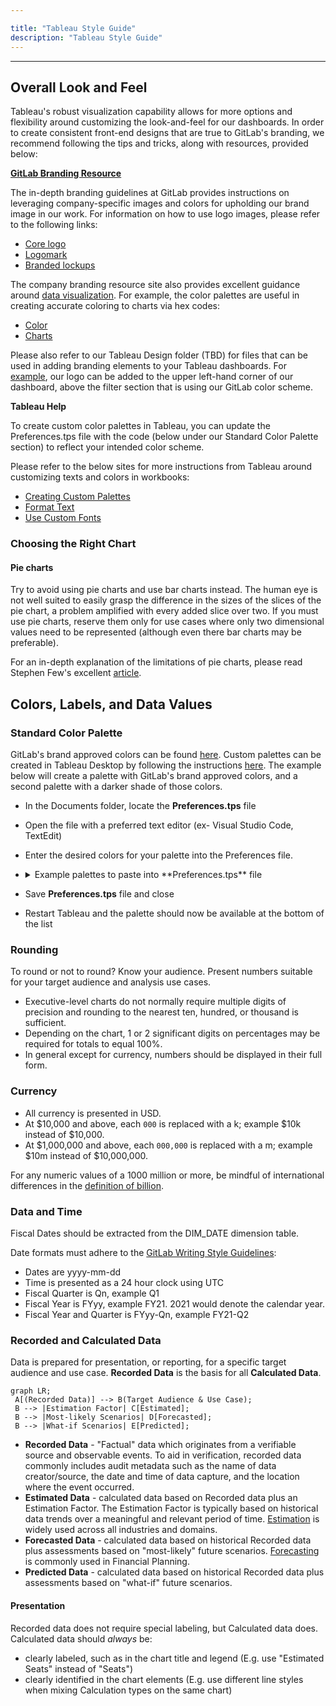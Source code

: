 ```yaml
---

title: "Tableau Style Guide"
description: "Tableau Style Guide"
---
```








---

## Overall Look and Feel

Tableau's robust visualization capability allows for more options and flexibility around customizing the look-and-feel for our dashboards. In order to create consistent front-end designs that are true to GitLab's branding, we recommend following the tips and tricks, along with resources, provided below:

**[GitLab Branding Resource](https://design.gitlab.com/brand/overview/)**

The in-depth branding guidelines at GitLab provides instructions on leveraging company-specific images and colors for upholding our brand image in our work. For information on how to use logo images, please refer to the following links:

- [Core logo](https://design.gitlab.com/brand-logo/core-logo/)
- [Logomark](https://design.gitlab.com/brand-logo/logomark/)
- [Branded lockups](https://design.gitlab.com/brand-logo/branded-lockups/)

The company branding resource site also provides excellent guidance around [data visualization](https://design.gitlab.com/data-visualization/overview). For example, the color palettes are useful in creating accurate coloring to charts via hex codes:

- [Color](https://design.gitlab.com/data-visualization/color)
- [Charts](https://design.gitlab.com/data-visualization/charts)

Please also refer to our Tableau Design folder (TBD) for files that can be used in adding branding elements to your Tableau dashboards. For [example](https://drive.google.com/file/d/1N-6fCA8WTOmNLv3D2hr_zA4fhl4zBS8p/view?usp=sharing), our logo can be added to the upper left-hand corner of our dashboard, above the filter section that is using our GitLab color scheme.

**Tableau Help**

To create custom color palettes in Tableau, you can update the Preferences.tps file with the code (below under our Standard Color Palette section) to reflect your intended color scheme.

Please refer to the below sites for more instructions from Tableau around customizing texts and colors in workbooks:

- [Creating Custom Palettes](https://help.tableau.com/current/pro/desktop/en-us/formatting_create_custom_colors.htm)
- [Format Text](https://help.tableau.com/current/pro/desktop/en-us/formatting_fonts_beta.htm)
- [Use Custom Fonts](https://help.tableau.com/current/pro/desktop/en-us/formatting_create_custom_fonts.htm)

### Choosing the Right Chart

#### Pie charts

Try to avoid using pie charts and use bar charts instead. The human eye is not well suited to easily grasp the difference in the sizes of the slices of the pie chart, a problem amplified with every added slice over two. If you must use pie charts, reserve them only for use cases where only two dimensional values need to be represented (although even there bar charts may be preferable).

For an in-depth explanation of the limitations of pie charts, please read Stephen Few's excellent [article](https://www.perceptualedge.com/articles/visual_business_intelligence/save_the_pies_for_dessert.pdf).

## Colors, Labels, and Data Values

### Standard Color Palette

GitLab's brand approved colors can be found [here](https://design.gitlab.com/data-visualization/color/). Custom palettes can be created in Tableau Desktop by following the instructions [here](https://help.tableau.com/current/pro/desktop/en-us/formatting_create_custom_colors.htm). The example below will create a palette with GitLab's brand approved colors, and a second palette with a darker shade of those colors.

- In the Documents folder, locate the **Preferences.tps** file
- Open the file with a preferred text editor (ex- Visual Studio Code, TextEdit)
- Enter the desired colors for your palette into the Preferences file.
- <details>
  <summary>Example palettes to paste into **Preferences.tps** file</summary>
  
  ```
  <?xml version='1.0'?>
  <workbook>
  <preferences>

  <color-palette name="GitLab Palette 1" type="regular">
  <color>#2078D0</color>
  <color>#2D9ED8</color>
  <color>#FCA326</color>
  <color>#FFCC02</color>
  <color>#1DA855</color>
  <color>#A989F5</color>
  <color>#6B4FBB</color>
  <color>#FC6D26</color>
  <color>#B7D5F4</color>
  <color>#E24329</color>
  <color>#7759C2</color>
  <color>#6FDAC9</color>
  <color>#ff9d73</color>
  <color>#AEA5D6</color>
  <color>#5829CB</color>
  <color>#54448A</color>
  <color>#F9980D</color>
  <color>#FF675F</color>
  <color>#CEB3EF</color>
  <color>#E38701</color>
  <color>#FB722D</color>
  <color>#4CEACC</color>
  <color>#FFD1BF</color>
  <color>#FFB9C9</color>
  <color>#D0C5E2</color>
  <color>#D1D0D3</color>
  <color>#BFBFBF</color>
  <color>#A2A1A6</color>
  <color>#74717A</color>
  <color>#45424D</color>
  </color-palette>

  <color-palette name="GitLab Palette 1 Darker" type="regular">
  <color>#075FB6</color>
  <color>#1485BF</color>
  <color>#E4890C</color>
  <color>#E6B200</color>
  <color>#048F3C</color>
  <color>#9070DC</color>
  <color>#5236A1</color>
  <color>#E3540E</color>
  <color>#E6B8A6</color>
  <color>#C82911</color>
  <color>#5F40A9</color>
  <color>#55C2B0</color>
  <color>#E68359</color>
  <color>#958CBD</color>
  <color>#E6A0B0</color>
  <color>#3A2B71</color>
  <color>#E07F00</color>
  <color>#E64D46</color>
  <color>#B59BD6</color>
  <color>#CB6F00</color>
  <color>#E25914</color>
  <color>#33D1B2</color>
  <color>#9EBCDB</color>
  <color>#3F0FB2</color>
  <color>#B7ACC9</color>
  <color>#B8B7BA</color>
  <color>#A6A6A6</color>
  <color>#89888C</color>
  <color>#5A5862</color>
  <color>#2B2934</color>
  </color-palette>

  </preferences>
  </workbook>
  ```

  </details>
- Save **Preferences.tps** file and close
- Restart Tableau and the palette should now be available at the bottom of the list

### Rounding

To round or not to round? Know your audience. Present numbers suitable for your target audience and analysis use cases.
- Executive-level charts do not normally require multiple digits of precision and rounding to the nearest ten, hundred, or thousand is sufficient.
- Depending on the chart, 1 or 2 significant digits on percentages may be required for totals to equal 100%.
- In general except for currency, numbers should be displayed in their full form.

### Currency

- All currency is presented in USD.
- At $10,000 and above, each `000` is replaced with a k; example $10k instead of $10,000.
- At $1,000,000 and above, each `000,000` is replaced with a m; example $10m instead of $10,000,000.

For any numeric values of a 1000 million or more, be mindful of international differences in the [definition of billion](https://pages.ucsd.edu/~dkjordan/cgi-bin/moreabout.pl?tyimuh=bignum).

### Data and Time

Fiscal Dates should be extracted from the DIM_DATE dimension table.

Date formats must adhere to the [GitLab Writing Style Guidelines](/handbook/communication/#writing-style-guidelines):
- Dates are yyyy-mm-dd
- Time is presented as a 24 hour clock using UTC
- Fiscal Quarter is Qn, example Q1
- Fiscal Year is FYyy, example FY21. 2021 would denote the calendar year.
- Fiscal Year and Quarter is FYyy-Qn, example FY21-Q2

### Recorded and Calculated Data

Data is prepared for presentation, or reporting, for a specific target audience and use case. **Recorded Data** is the basis for all **Calculated Data**.

```mermaid
graph LR;
 A[(Recorded Data)] --> B(Target Audience & Use Case);
 B --> |Estimation Factor| C[Estimated];
 B --> |Most-likely Scenarios| D[Forecasted];
 B --> |What-if Scenarios| E[Predicted];
```

- **Recorded Data** - "Factual" data which originates from a verifiable source and observable events. To aid in verification, recorded data commonly includes audit metadata such as the name of data creator/source, the date and time of data capture, and the location where the event occurred.
- **Estimated Data** - calculated data based on Recorded data plus an Estimation Factor. The Estimation Factor is typically based on historical data trends over a meaningful and relevant period of time. [Estimation](https://en.wikipedia.org/wiki/Estimation) is widely used across all industries and domains.
- **Forecasted Data** - calculated data based on historical Recorded data plus assessments based on "most-likely" future scenarios. [Forecasting](https://en.wikipedia.org/wiki/Forecasting) is commonly used in Financial Planning.
- **Predicted Data** - calculated data based on historical Recorded data plus assessments based on "what-if" future scenarios.


#### Presentation

Recorded data does not require special labeling, but Calculated data does. Calculated data should *always* be:
- clearly labeled, such as in the chart title and legend (E.g. use "Estimated Seats" instead of "Seats")
- clearly identified in the chart elements (E.g. use different line styles when mixing Calculation types on the same chart)
